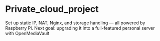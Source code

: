 # Private_cloud_project
Set up static IP, NAT, Nginx, and storage handling — all powered by Raspberry Pi. Next goal: upgrading it into a full-featured personal server with OpenMediaVault

